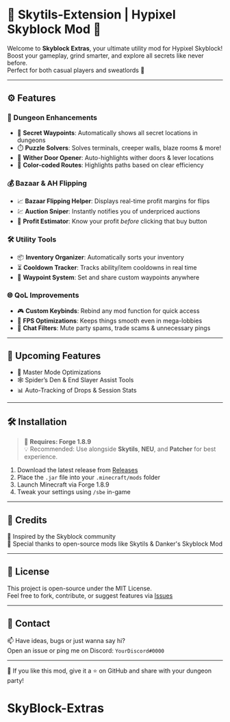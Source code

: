 # 🌌 Skytils-Extension | Hypixel Skyblock Mod 🔮

Welcome to **Skyblock Extras**, your ultimate utility mod for Hypixel Skyblock!  
Boost your gameplay, grind smarter, and explore all secrets like never before.  
Perfect for both casual players and sweatlords 💪

---

## ⚙️ Features

### 🏰 Dungeon Enhancements
- 🔎 **Secret Waypoints**: Automatically shows all secret locations in dungeons
- ⏱️ **Puzzle Solvers**: Solves terminals, creeper walls, blaze rooms & more!
- 🎯 **Wither Door Opener**: Auto-highlights wither doors & lever locations
- 🌈 **Color-coded Routes**: Highlights paths based on clear efficiency

### 💰 Bazaar & AH Flipping
- 📈 **Bazaar Flipping Helper**: Displays real-time profit margins for flips
- 💹 **Auction Sniper**: Instantly notifies you of underpriced auctions
- 🧮 **Profit Estimator**: Know your profit *before* clicking that buy button

### 🛠️ Utility Tools
- 📦 **Inventory Organizer**: Automatically sorts your inventory
- ⏳ **Cooldown Tracker**: Tracks ability/item cooldowns in real time
- 🧭 **Waypoint System**: Set and share custom waypoints anywhere

### 🌐 QoL Improvements
- 🎮 **Custom Keybinds**: Rebind any mod function for quick access
- 🧱 **FPS Optimizations**: Keeps things smooth even in mega-lobbies
- 🔕 **Chat Filters**: Mute party spams, trade scams & unnecessary pings

---

## 🧪 Upcoming Features
- 🧩 Master Mode Optimizations
- 🕸️ Spider’s Den & End Slayer Assist Tools
- 📊 Auto-Tracking of Drops & Session Stats

---

## 🛠️ Installation

> 🧨 **Requires: Forge 1.8.9**  
> 💡 Recommended: Use alongside **Skytils**, **NEU**, and **Patcher** for best experience.

1. Download the latest release from [Releases](https://github.com/yourusername/skyblock-extras/releases)
2. Place the `.jar` file into your `.minecraft/mods` folder
3. Launch Minecraft via Forge 1.8.9
4. Tweak your settings using `/sbe` in-game

---

## 🧠 Credits

  
🙌 Inspired by the Skyblock community  
🔧 Special thanks to open-source mods like Skytils & Danker's Skyblock Mod

---

## 📜 License

This project is open-source under the MIT License.  
Feel free to fork, contribute, or suggest features via [Issues](https://github.com/yourusername/skyblock-extras/issues)

---

## 💬 Contact

📫 Have ideas, bugs or just wanna say hi?  
Open an issue or ping me on Discord: `YourDiscord#0000`

---

🌟 If you like this mod, give it a ⭐ on GitHub and share with your dungeon party!

# SkyBlock-Extras
